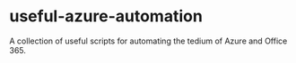 # useful-azure-automation
A collection of useful scripts for automating the tedium of Azure and Office 365.
